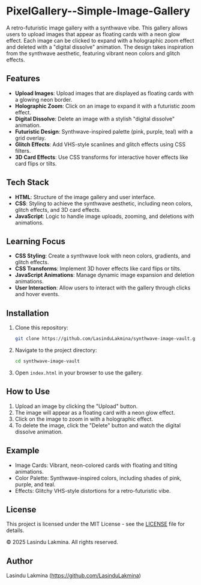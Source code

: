 # PixelGallery--Simple-Image-Gallery

A retro-futuristic image gallery with a synthwave vibe. This gallery allows users to upload images that appear as floating cards with a neon glow effect. Each image can be clicked to expand with a holographic zoom effect and deleted with a "digital dissolve" animation. The design takes inspiration from the synthwave aesthetic, featuring vibrant neon colors and glitch effects.

## Features

- **Upload Images**: Upload images that are displayed as floating cards with a glowing neon border.
- **Holographic Zoom**: Click on an image to expand it with a futuristic zoom effect.
- **Digital Dissolve**: Delete an image with a stylish "digital dissolve" animation.
- **Futuristic Design**: Synthwave-inspired palette (pink, purple, teal) with a grid overlay.
- **Glitch Effects**: Add VHS-style scanlines and glitch effects using CSS filters.
- **3D Card Effects**: Use CSS transforms for interactive hover effects like card flips or tilts.

## Tech Stack

- **HTML**: Structure of the image gallery and user interface.
- **CSS**: Styling to achieve the synthwave aesthetic, including neon colors, glitch effects, and 3D card effects.
- **JavaScript**: Logic to handle image uploads, zooming, and deletions with animations.

## Learning Focus

- **CSS Styling**: Create a synthwave look with neon colors, gradients, and glitch effects.
- **CSS Transforms**: Implement 3D hover effects like card flips or tilts.
- **JavaScript Animations**: Manage dynamic image expansion and deletion animations.
- **User Interaction**: Allow users to interact with the gallery through clicks and hover events.

## Installation

1. Clone this repository:
   ```bash
   git clone https://github.com/LasinduLakmina/synthwave-image-vault.git
   ```

2. Navigate to the project directory:
   ```bash
   cd synthwave-image-vault
   ```

3. Open `index.html` in your browser to use the gallery.

## How to Use

1. Upload an image by clicking the "Upload" button.
2. The image will appear as a floating card with a neon glow effect.
3. Click on the image to zoom in with a holographic effect.
4. To delete the image, click the "Delete" button and watch the digital dissolve animation.

## Example

- Image Cards: Vibrant, neon-colored cards with floating and tilting animations.
- Color Palette: Synthwave-inspired colors, including shades of pink, purple, and teal.
- Effects: Glitchy VHS-style distortions for a retro-futuristic vibe.

## License

This project is licensed under the MIT License - see the [LICENSE](LICENSE) file for details.

© 2025 Lasindu Lakmina. All rights reserved.

## Author

Lasindu Lakmina (https://github.com/LasinduLakmina)
```
